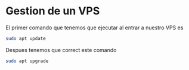 # Gestion de un VPS

El primer comando que tenemos que ejecutar al entrar a nuestro VPS es
```bash
sudo apt update
```

Despues tenemos que correct este comando 
```bash
sudo apt upgrade
```